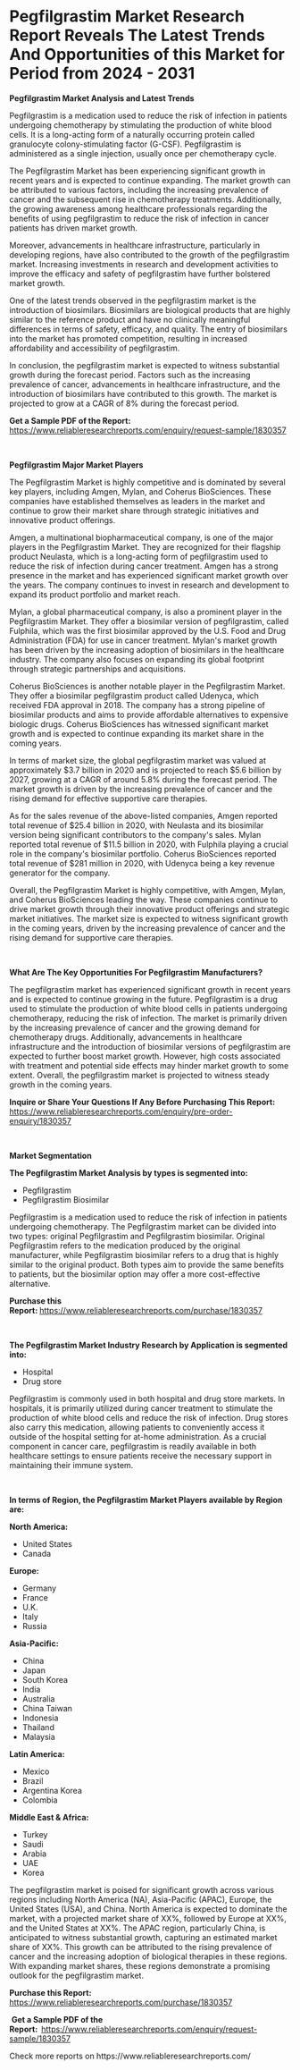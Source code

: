 <p><h1>Pegfilgrastim Market Research Report Reveals The Latest Trends And Opportunities of this Market for Period from 2024 - 2031</h1></p><p><strong>Pegfilgrastim Market Analysis and Latest Trends</strong></p>
<p><p>Pegfilgrastim is a medication used to reduce the risk of infection in patients undergoing chemotherapy by stimulating the production of white blood cells. It is a long-acting form of a naturally occurring protein called granulocyte colony-stimulating factor (G-CSF). Pegfilgrastim is administered as a single injection, usually once per chemotherapy cycle.</p><p>The Pegfilgrastim Market has been experiencing significant growth in recent years and is expected to continue expanding. The market growth can be attributed to various factors, including the increasing prevalence of cancer and the subsequent rise in chemotherapy treatments. Additionally, the growing awareness among healthcare professionals regarding the benefits of using pegfilgrastim to reduce the risk of infection in cancer patients has driven market growth.</p><p>Moreover, advancements in healthcare infrastructure, particularly in developing regions, have also contributed to the growth of the pegfilgrastim market. Increasing investments in research and development activities to improve the efficacy and safety of pegfilgrastim have further bolstered market growth.</p><p>One of the latest trends observed in the pegfilgrastim market is the introduction of biosimilars. Biosimilars are biological products that are highly similar to the reference product and have no clinically meaningful differences in terms of safety, efficacy, and quality. The entry of biosimilars into the market has promoted competition, resulting in increased affordability and accessibility of pegfilgrastim.</p><p>In conclusion, the pegfilgrastim market is expected to witness substantial growth during the forecast period. Factors such as the increasing prevalence of cancer, advancements in healthcare infrastructure, and the introduction of biosimilars have contributed to this growth. The market is projected to grow at a CAGR of 8% during the forecast period.</p></p>
<p><strong>Get a Sample PDF of the Report:&nbsp;</strong> <a href="https://www.reliableresearchreports.com/enquiry/request-sample/1830357">https://www.reliableresearchreports.com/enquiry/request-sample/1830357</a></p>
<p>&nbsp;</p>
<p><strong>Pegfilgrastim Major Market Players</strong></p>
<p><p>The Pegfilgrastim Market is highly competitive and is dominated by several key players, including Amgen, Mylan, and Coherus BioSciences. These companies have established themselves as leaders in the market and continue to grow their market share through strategic initiatives and innovative product offerings.</p><p>Amgen, a multinational biopharmaceutical company, is one of the major players in the Pegfilgrastim Market. They are recognized for their flagship product Neulasta, which is a long-acting form of pegfilgrastim used to reduce the risk of infection during cancer treatment. Amgen has a strong presence in the market and has experienced significant market growth over the years. The company continues to invest in research and development to expand its product portfolio and market reach.</p><p>Mylan, a global pharmaceutical company, is also a prominent player in the Pegfilgrastim Market. They offer a biosimilar version of pegfilgrastim, called Fulphila, which was the first biosimilar approved by the U.S. Food and Drug Administration (FDA) for use in cancer treatment. Mylan's market growth has been driven by the increasing adoption of biosimilars in the healthcare industry. The company also focuses on expanding its global footprint through strategic partnerships and acquisitions.</p><p>Coherus BioSciences is another notable player in the Pegfilgrastim Market. They offer a biosimilar pegfilgrastim product called Udenyca, which received FDA approval in 2018. The company has a strong pipeline of biosimilar products and aims to provide affordable alternatives to expensive biologic drugs. Coherus BioSciences has witnessed significant market growth and is expected to continue expanding its market share in the coming years.</p><p>In terms of market size, the global pegfilgrastim market was valued at approximately $3.7 billion in 2020 and is projected to reach $5.6 billion by 2027, growing at a CAGR of around 5.8% during the forecast period. The market growth is driven by the increasing prevalence of cancer and the rising demand for effective supportive care therapies.</p><p>As for the sales revenue of the above-listed companies, Amgen reported total revenue of $25.4 billion in 2020, with Neulasta and its biosimilar version being significant contributors to the company's sales. Mylan reported total revenue of $11.5 billion in 2020, with Fulphila playing a crucial role in the company's biosimilar portfolio. Coherus BioSciences reported total revenue of $281 million in 2020, with Udenyca being a key revenue generator for the company.</p><p>Overall, the Pegfilgrastim Market is highly competitive, with Amgen, Mylan, and Coherus BioSciences leading the way. These companies continue to drive market growth through their innovative product offerings and strategic market initiatives. The market size is expected to witness significant growth in the coming years, driven by the increasing prevalence of cancer and the rising demand for supportive care therapies.</p></p>
<p>&nbsp;</p>
<p><strong>What Are The Key Opportunities For Pegfilgrastim Manufacturers?</strong></p>
<p><p>The pegfilgrastim market has experienced significant growth in recent years and is expected to continue growing in the future. Pegfilgrastim is a drug used to stimulate the production of white blood cells in patients undergoing chemotherapy, reducing the risk of infection. The market is primarily driven by the increasing prevalence of cancer and the growing demand for chemotherapy drugs. Additionally, advancements in healthcare infrastructure and the introduction of biosimilar versions of pegfilgrastim are expected to further boost market growth. However, high costs associated with treatment and potential side effects may hinder market growth to some extent. Overall, the pegfilgrastim market is projected to witness steady growth in the coming years.</p></p>
<p><strong>Inquire or Share Your Questions If Any Before Purchasing This Report:</strong> <a href="https://www.reliableresearchreports.com/enquiry/pre-order-enquiry/1830357">https://www.reliableresearchreports.com/enquiry/pre-order-enquiry/1830357</a></p>
<p>&nbsp;</p>
<p><strong>Market Segmentation</strong></p>
<p><strong>The Pegfilgrastim Market Analysis by types is segmented into:</strong></p>
<p><ul><li>Pegfilgrastim</li><li>Pegfilgrastim Biosimilar</li></ul></p>
<p><p>Pegfilgrastim is a medication used to reduce the risk of infection in patients undergoing chemotherapy. The Pegfilgrastim market can be divided into two types: original Pegfilgrastim and Pegfilgrastim biosimilar. Original Pegfilgrastim refers to the medication produced by the original manufacturer, while Pegfilgrastim biosimilar refers to a drug that is highly similar to the original product. Both types aim to provide the same benefits to patients, but the biosimilar option may offer a more cost-effective alternative.</p></p>
<p><strong>Purchase this Report:&nbsp;</strong><a href="https://www.reliableresearchreports.com/purchase/1830357">https://www.reliableresearchreports.com/purchase/1830357</a></p>
<p>&nbsp;</p>
<p><strong>The Pegfilgrastim Market Industry Research by Application is segmented into:</strong></p>
<p><ul><li>Hospital</li><li>Drug store</li></ul></p>
<p><p>Pegfilgrastim is commonly used in both hospital and drug store markets. In hospitals, it is primarily utilized during cancer treatment to stimulate the production of white blood cells and reduce the risk of infection. Drug stores also carry this medication, allowing patients to conveniently access it outside of the hospital setting for at-home administration. As a crucial component in cancer care, pegfilgrastim is readily available in both healthcare settings to ensure patients receive the necessary support in maintaining their immune system.</p></p>
<p>&nbsp;</p>
<p><strong>In terms of Region, the Pegfilgrastim Market Players available by Region are:</strong></p>
<p>
    <p> <strong> North America: </strong>
        <ul>
            <li>United States</li>
            <li>Canada</li>
        </ul>
        </p> 
    <p> <strong> Europe: </strong>
        <ul>
            <li>Germany</li>
            <li>France</li>
            <li>U.K.</li>
            <li>Italy</li>
            <li>Russia</li>
        </ul>
        </p> 
    <p> <strong> Asia-Pacific: </strong>
        <ul>
            <li>China</li>
            <li>Japan</li>
            <li>South Korea</li>
            <li>India</li>
            <li>Australia</li>
            <li>China Taiwan</li>
            <li>Indonesia</li>
            <li>Thailand</li>
            <li>Malaysia</li>
        </ul>
        </p> 
    <p> <strong> Latin America: </strong>
        <ul>
            <li>Mexico</li>
            <li>Brazil</li>
            <li>Argentina Korea</li>
            <li>Colombia</li>
        </ul>
        </p> 
    <p> <strong> Middle East & Africa: </strong>
        <ul>
            <li>Turkey</li>
            <li>Saudi</li>
            <li>Arabia</li>
            <li>UAE</li>
            <li>Korea</li>
        </ul>
    </p>
    </p>
<p><p>The pegfilgrastim market is poised for significant growth across various regions including North America (NA), Asia-Pacific (APAC), Europe, the United States (USA), and China. North America is expected to dominate the market, with a projected market share of XX%, followed by Europe at XX%, and the United States at XX%. The APAC region, particularly China, is anticipated to witness substantial growth, capturing an estimated market share of XX%. This growth can be attributed to the rising prevalence of cancer and the increasing adoption of biological therapies in these regions. With expanding market shares, these regions demonstrate a promising outlook for the pegfilgrastim market.</p></p>
<p><strong>Purchase this Report: </strong><a href="https://www.reliableresearchreports.com/purchase/1830357">https://www.reliableresearchreports.com/purchase/1830357</a></p>
<p>&nbsp;<strong>Get a Sample PDF of the Report:&nbsp;&nbsp;</strong><a href="https://www.reliableresearchreports.com/enquiry/request-sample/1830357">https://www.reliableresearchreports.com/enquiry/request-sample/1830357</a></p>
<p><strong></strong></p>
<p>Check more reports on https://www.reliableresearchreports.com/</p>